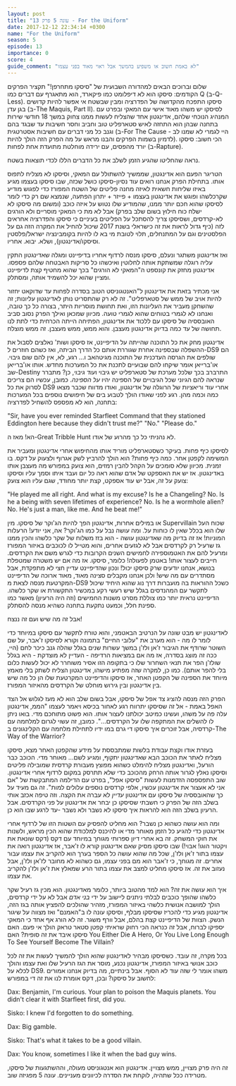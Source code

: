 ```yaml
---
layout: post
title: "עונה 5 פרק 13 - For the Uniform"
date: 2017-12-12 22:34:14 +0300
name: "For the Uniform"
season: 5
episode: 13
importance: 0
score: 4
guide_comment: "לא באמת חשוב או משפיע בהמשך אבל ראוי מאוד בפני עצמו"
---
```


שלום וברוכים הבאים למהדורה השבועית של "סיסקו מתחרפן!" תקציר הפרקים הקודמים: סיסקו הוא לא דיפלומט כמו פיקארד, הוא מתאגרף עם דברים כמו Q (ב-Q-Less). סיסקו התפכח מהקדושה של הפדרציה ומבין שבשטח אי אפשר להיות קדושים בגן עדן (ב-The Maquis, Part II). לסיסקו יש משהו מאוד אישי עם המאקי ובפרט עם המנהיג הנוכחי שלהם, אדינגטון אחד שהצליח לעשות ממנו צחוק במשך 18 חודשי שירות בתחנה שבהן הוא התחזה לאיש סטארפליט טוב וחביב וחסר חשיבות עד שבגד בהם וגנב כל מני דברים עם חשיבות אסטרטגית (ב-For The Cause - היי לגמרי לא שמנו לב לדמיון בשמות הפרקים והבנו מראש על מה הפרק הזה הולך להיות). הכי חשוב: סיסקו יורד מהפסים, עם ירידה מוחלטת מתועדת אחת לפחות (ב-Rapture).

נראה שהחליטו שהגיע הזמן לשלב את כל הדברים הללו לכדי תוצאות בשטח.

הטריגר הפעם הוא אדינגטון, שממשיך להשתולל עם המאקי, וסיסקו לא מצליח לתפוס אותו. בתחילת הפרק אנחנו רואים עוד נסיון-סיסקו כושל שכזה, שבו סיסקו בעצמו מגיע באיזו שליחות חשאית לאיזה מחנה פליטים של השטח המפורז כדי לפגוש מודיע שקרכלשהו ופוגש את אדינגטון בעצמו + פייזר + יתרון הפתעה, שנמצא שם רק כדי לומר לסיסקו שהוא חכם יותר ממנו, שהמודיע שלו נטוש על איזה כוכב (ומשום מה סיסקו לא ישלח כוח חילוץ בשום שלב בפרק) אבל לא מת כי המאקי מוסריים ולא הורגים לא-קרדסים, ושסיסקו צריך להסתכל על הפליטים בעיניים כי סיסקו והפדרציה אחראים לזה (כיף גדול לראות את זה כישראלי בשנת 2017 שיכול להחיל את המקרה הזה גם על הפלסטינים וגם על המתנחלים, תלוי לטובת מי בא לו להיות בקומבינציה ישראל/פלסטין וסיסקו/אדינגטון), ושלא. יבוא. אחריו.

ואז אדינגטון משתגר ונעלם, סיסקו מנסה לרדוף אחריו בדיפיינט ומגלה שאדינגטון התקין עליה רוגלה שמשתקת אותה לחלוטין ואיכשהו כל סריקות האבטחה שלהם פספסו. אדינגטון מחזק את קונספט ה"המאקי לא הורגים" בכך שהוא מחטיף קצת לדיפיינט ומציין שהוא יכל להשמיד אותה, ומסתלק.

אני מכתיר בזאת את אדינגטון ל"האנטגוניסט הטוב בסדרה לפחות עד שדוקאט יחזור להיות אויב של ממש של סטארפליט". זה לא רק שהתסריט נותן לאדינגטון עליונות; זה שהשחקן מעביר את העליונות הזו, ואת תחושת מוסריות היתר, בצורה כל כך טובה, ואנחנו לא לגמרי בטוחים שהוא לגמרי טועה. מכיוון שמכאן ואילך הפרק נסוב סביב האובססיה של סיסקו עם ללכוד את אדינגטון, הפתיחה הייתה הכרחית כדי לתת לנו תחושה של עד כמה בדיוק אדינגטון מעצבן. והוא ממש, ממש מעצבן. זה ממש מוצלח.

אדינגטון מחק את כל התוכנה שהייתה על הדיפיינט, אז סיסקו ושות' נאלצים לסבול את ההשפלה שבספינה אחרת שגוררת אותם כל הדרך הביתה, ואז כשהם חוזרים ל-DS9 הם שולפים את הגרסה העדכנית של התוכנה מגיטהאב ו... רגע, לא, אין להם שום גיבוי. או'ברייאן אומר שיקחו להם שבועיים לתכנת את כל המערכות מחדש. אותו או'ברייאן שב-Destiny התרברב בכך שלכל מערכת של סטארפליט יש גיבוי ו*עוד גיבוי*, כן? מתברר שנראה להם הגיוני שכל הגיבויים של הספינה יהיו *על הספינה*. כמובן, עכשיו הם צריכים לסרוק את כל DS9 אחרי עוד וריאציות של הרוגלה של אדינגטון, ואודו מדווח שכבר מצאו כמה וכמה מהן. רגע לפני שאודו הולך לטבוע בים של חיפושים נוספים בכל המערכות בתחנה, הוא לא מפספס להשחיל לפדרציה:

"Sir, have you ever reminded Starfleet Command that they stationed Eddington here because they didn't trust me?"
"No."
"Please do."

הא! מאז ה-Great Tribble Hunt לא נהניתי כל כך מהרוע של אודו.

לסיסקו כיף פחות. בעיקר כשסטארפליט מוריד אותו מהחיפוש אחרי אדינגטון ומעביר את המשימה לקפטן אחר. כמה כיף פחות? הוא הולך להרביץ לשק אגרוף ולצעוק על דקס. בו זמנית. מכיוון שלא סומכים על הקהל להבין רמזים, הוא צועק במפורש מה מעצבן אותו באדינגטון. אז יש את האספקט של אדם שהוא ראה כל יום ועבד איתו וסמך עליו וסיסקו צועק על זה, אבל יש עוד אספקט, קצת יותר מחודד, שגם עליו הוא צועק:

"He played me all right. And what is my excuse? Is he a Changeling? No. Is he a being with seven lifetimes of experience? No. Is he a wormhole alien? No. He's just a man, like me. And he beat me!"

או במילים אחרות, אדינגטון הפך להיות הג'וקר של סיסקו. מין Supervillain שכוח העל שלו הוא בכלל שאין לו כוחות על. ומה עושה נבל על כמו הג'וקר? אה, אני יודע! הרעלות המוניות! אז זה בדיוק מה שאדינגטון עושה - הוא בזז משלוח של שקר כלשהו והכין ממנו גז שרעיל רק לקרדסים אבל לא לגזעים אחרים, והוא מטייל לו לכוכבים באיזור המפורז ומרעיל להם את האטמוספירה לחמישים השנים הקרובות כדי לגרש משם את הקרדסים. חייבים לעצור אותו! באטמן לפעולה! כלומר, סיסקו. אז מה אם יש משטרה שמטפלת בנושא, אנחנו יודעים שרק סיסקו יכול! ונכון שהדיפיינט עדיין חצי לא מתפקדת, אבל מסתדרים עם מה שיש! ולכן אנחנו מקבלים סצינה מאוד, מאוד ארוכה של הדיפיינט המקרטעת מנסה לצאת מ-DS9 כשכל ההוראות בה מועברות דרך נוג שהוא היחיד שיכול לתקשר עם המהנדסים בגלל שיש רעשי רקע במכשיר התקשורת או שקר כלשהו. הדיפיינט נראית יותר כמו צוללת מסרט משנות החמישים (וזה היה הרעיון) מאשר כמו ספינת חלל, וכמעט נתקעת בתחנה כשהיא מנסה להסתלק.

אבל זה מה שיש ועם זה ננצח!

לאדינגטון יש מבט שונה על הנרטיב הבאטמני, והוא טורח לתקשר עם סיסקו במיוחד כדי לומר לו מה - הוא מערב את "עלובי החיים" בתמונה וקורא לסיסקו ז'אבר, על שם השוטר שרודף את הגיבור ז'אן ולז'ן במשך עשרות שנים בגלל שהלה גנב כיכר לחם (היי, ככה זה מוצג בסדרה, אז מה אם במציאות הרדיפה - העדיין לא מוצדקת - היא בגלל שולז'ן הפר את תנאי השחרור שלו כי בתקופה הזו אסיר משוחרר לא יכול לעשות כלום בלי להפר אותם). כמו כן, למקרה שזה מפתיע מישהו, אדינגטון הצליח לשתק בלי מאמץ מיוחד את הספינה של הקפטן האחר, אז סיסקו והדיפיינט המקרטעת שלו הן כל מה שיש בין אדינגטון ובין גירוש מוחלט של הקרדסים מהאיזור המפורז.

הפרק הזה מנסה להציג צד אפל של סיסקו, אבל בשום שלב הוא לא מעז לגלוש אל הצד האפל באמת - אל זה שסיסקו יתרווח רגע לאחור בכיסא ויאמר לעצמו "הממ, אדינגטון עלה פה על משהו, ועשינו כמיטב יכולתנו לעצור אותו. הוא פשוט מתוחכם מדי. בואו ניתן לו להשלים את המתקפה שלו על הקרדסים...". כמובן, זה עשוי לגרום למלחמה עם קרדסיה, אבל זוכרים איך סיסקו די גרם במו ידיו לתחילת מלחמה עם הקלינגונים ב-The Way of the Warrior?

בעזרת אודו וקצת עבודת בלשות שמתבססת על מידע שהקפטן האחר מצא, סיסקו מצליח לאתר את הכוכב הבא שאדינגטון יתקוף, ומגיע לשם... מאוחר מדי. הכוכב כבר הורעל, ואדינגטון מצליח להימלט כשהוא מפוצץ מעבורת קרדסית שמובילה פליטים וסיסקו נאלץ לגרור אותה הרחק מהכוכב כדי שלא תתרסק במקום לרדוף אחרי אדינגטון. שוב התפספסה הזדמנות לעשות "סיסקו אפל", בפרט עם הדילמה המתבקשת של "אם אני לא אעצור את אדינגטון עכשיו, אלפי קרדסים נוספים עלולים למות". זה גם מעיד על כך שהאובססיה של סיסקו עם אדינגטון *עדיין* לא עברה את הקצה. וזה טיפה אכזב אותי בשלב הזה של הפרק כי חשבתי שסיסקו כן יבחר את אדינגטון על פני הקרדסים. אבל הרעיון בשלב הזה הוא להראות איך סיסקו לא נשבר ולא נשבר -עד לרגע שבו הוא כן.

ומה הוא עושה כשהוא כן נשבר? הוא מחליט להפסיק עם השטות הזו של לרדוף אחרי אדינגטון כדי להגיע כל הזמן מאוחר מדי או להיכנס למלכודת שהוא הכין מראש, ולשנות את חוקי המשחק. זה בא אחרי דיון ספרותי מגוחך במיוחד עם דקס (דקס שונאת את ויקטור הוגו! אבוי!) שבו סיסקו מסיק שאם אדינגטון קורא לו ז'אבר, אז אדינגטון רואה את עצמו בתור ז'אן ולז'ן, שכל מה שהוא עושה כל הספר בערך הוא להקריב את עצמו עבור אחרים. זה מגוחך, כי ז'אבר הוא מם בפני עצמו, גם כשהוא לא מחובר לז'אן ולז'ן, אבל נעזוב את זה. אז סיסקו מחליט למצב את עצמו בתור הרע שמאלץ את ז'אן ולז'ן להקריב את עצמו.

איך הוא עושה את זה? הוא למד מהטוב ביותר, כלומר מאדינגטון. הוא מכין גז רעיל שקר כלשהו שהופך כוכבים לבלתי ניתנים ליישוב על ידי *בני אדם* אבל לא על ידי קרדסים, הולך למושבה אנושית כלשהי באיזור המפורז, מזהיר שהולכים להפציץ אותה בגז הזה, אדינגטון מגיע כדי להכריז שסיסקו מבלף, וסיסקו עונה לו ב"האמנם" ואז מצווה על שיגור הנשק. הצוות של הדיפיינט קצת בהלם, אבל וורף משגר. זה לא הורג אף אחד כי המאקי יספיקו לברוח, אבל זה כנראה הכי רחוק שראיתי קפטן סטאר טראק הולך אי פעם. האם סיסקו איבד את זה סופית? האם You Either Die A Hero, Or You Live Long Enough To See Yourself Become The Villain?

בכל מקרה, זה עובד. כשסיסקו מבהיר לאדינגטון שהוא הולך להמשיך לעשות את זה לכל כוכב אנושי באיזור המפורז, אדינגטון נכנע, מוסר את הגז הרעיל שלו ואת עצמו והולך לכלא על DS9. משהו אומר לי שזה עוד לא הסוף. אבל בינתיים, מה בדיוק אנחנו אמורים לחשוב על סיסקו? ובכן, דקס אומרת לנו את זה די במפורש:

Dax: Benjamin, I'm curious. Your plan to poison the Maquis planets. You didn't clear it with Starfleet first, did you. 

Sisko: I knew I'd forgotten to do something. 

Dax: Big gamble. 

Sisko: That's what it takes to be a good villain. 

Dax: You know, sometimes I like it when the bad guy wins.

זה היה פרק מצויין, ממש מצויין. אדינגטון הוא אנטגוניסט מעולה, וההשתגעות של סיסקו, מטרידה ככל שתהיה, לוקחת את הסדרה לכיוונים מעניינים. עונה 5 מפגיזה שוב.